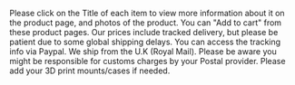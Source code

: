 Please click on the Title of each item to view more information about it on the product page, and photos of the product. You can "Add to cart" from these product pages. Our prices include tracked delivery, but please be patient due to some global shipping delays. You can access the tracking info via Paypal. We ship from the U.K (Royal Mail). Please be aware you might be responsible for customs charges by your Postal provider. Please add your 3D print mounts/cases if needed.